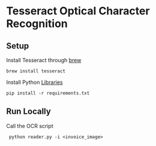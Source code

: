 # Tesseract Optical Character Recognition

Setup
----------
Install Tesseract through [brew](https://formulae.brew.sh/formula/tesseract)

    brew install tesseract

Install Python [Libraries](https://pypi.org/project/pytesseract/)

    pip install -r requirements.txt

Run Locally
----------
Call the OCR script

     python reader.py -i <invoice_image>
